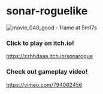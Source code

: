 # sonar-roguelike

![movie_040_good - frame at 5m17s](https://user-images.githubusercontent.com/91817338/218294403-5f1de455-1d1f-492c-b19e-07147ec0da63.jpg)


### Click to play on itch.io! 
https://zzhhdaaa.itch.io/sonarogue
### Check out gameplay video! 
https://vimeo.com/794062456
